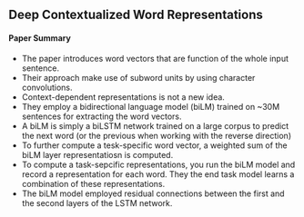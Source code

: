 ## Deep Contextualized Word Representations

#### Paper Summary
* The paper introduces word vectors that are function of the whole input sentence.
* Their approach make use of subword units by using character convolutions.
* Context-dependent representations is not a new idea.
* They employ a bidirectional language model (biLM) trained on ~30M sentences for extracting the word vectors.
* A biLM is simply a biLSTM network trained on a large corpus to predict the next word (or the previous when working with the reverse direction)
* To further compute a tesk-specific word vector, a weighted sum of the biLM layer representatiosn is computed.
* To compute a task-sepcific representations, you run the biLM model and record a representation for each word. They the end task model learns a combination of these representations. 
* The biLM model employed residual connections between the first and the second layers of the LSTM network.
